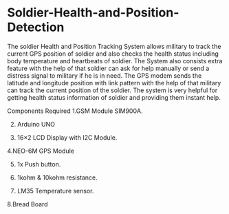 # Soldier-Health-and-Position-Detection

The soldier Health and Position Tracking System allows military to track the current GPS position of soldier and also checks the health status including body temperature and heartbeats of soldier. The System also consists extra feature with the help of that soldier can ask for help manually or send a distress signal to military if he is in need. The GPS modem sends the latitude and longitude position with link pattern with the help of that military can track the current position of the soldier. The system is very helpful for getting health status information of soldier and providing them instant help.

Components Required
1.GSM Module SIM900A.

2. Arduino UNO

3. 16×2 LCD Display with I2C Module.

4.NEO-6M GPS Module

5. 1x Push button. 

6. 1kohm & 10kohm resistance.

7. LM35 Temperature sensor.

8.Bread Board

